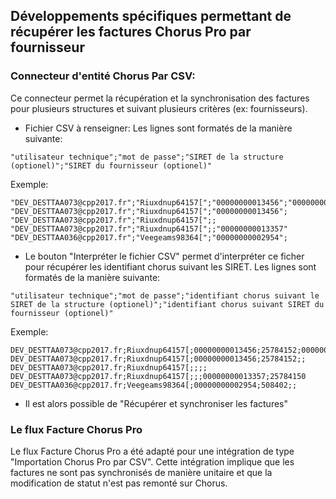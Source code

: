 ## Développements spécifiques permettant de récupérer les factures Chorus Pro par fournisseur

### Connecteur d'entité Chorus Par CSV:

Ce connecteur permet la récupération et la synchronisation des factures pour plusieurs structures et suivant plusieurs critères (ex: fournisseurs).

- Fichier CSV à renseigner:
Les lignes sont formatés de la manière suivante:
```
"utilisateur technique";"mot de passe";"SIRET de la structure (optionel)";"SIRET du fournisseur (optionel)"
```

Exemple:
```
"DEV_DESTTAA073@cpp2017.fr";"Riuxdnup64157[";"00000000013456";"00000000013357"
"DEV_DESTTAA073@cpp2017.fr";"Riuxdnup64157[";"00000000013456";
"DEV_DESTTAA073@cpp2017.fr";"Riuxdnup64157[";;
"DEV_DESTTAA073@cpp2017.fr";"Riuxdnup64157[";;"00000000013357"
"DEV_DESTTAA036@cpp2017.fr";"Veegeams98364[";"00000000002954";
```

- Le bouton "Interpréter le fichier CSV" permet d'interpréter ce ficher pour récupérer les identifiant chorus suivant les SIRET.
Les lignes sont formatés de la manière suivante:
```
"utilisateur technique";"mot de passe";"identifiant chorus suivant le SIRET de la structure (optionel)";"identifiant chorus suivant SIRET du fournisseur (optionel)"
```

Exemple:
```
DEV_DESTTAA073@cpp2017.fr;Riuxdnup64157[;00000000013456;25784152;00000000013357;25784150
DEV_DESTTAA073@cpp2017.fr;Riuxdnup64157[;00000000013456;25784152;;
DEV_DESTTAA073@cpp2017.fr;Riuxdnup64157[;;;;
DEV_DESTTAA073@cpp2017.fr;Riuxdnup64157[;;;00000000013357;25784150
DEV_DESTTAA036@cpp2017.fr;Veegeams98364[;00000000002954;508402;;
```

- Il est alors possible de "Récupérer et synchroniser les factures"


### Le flux Facture Chorus Pro

Le flux Facture Chorus Pro a été adapté pour une intégration de type "Importation Chorus Pro par CSV".
Cette intégration implique que les factures ne sont pas synchronisés de manière unitaire et que la modification de statut n'est pas remonté sur Chorus.